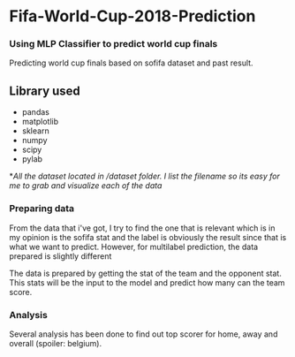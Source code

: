 # Fifa-World-Cup-2018-Prediction

### Using MLP Classifier to predict world cup finals

Predicting world cup finals based on sofifa dataset and past result.

## Library used ##

- pandas
- matplotlib
- sklearn
- numpy
- scipy
- pylab

**All the dataset located in /dataset folder. I list the filename so its easy for me to grab and visualize each of the data*

### Preparing data

From the data that i've got, I try to find the one that is relevant which is in my opinion is 
the sofifa stat and the label is obviously the result since that is what we want to predict. However, for multilabel prediction, the data prepared is slightly different

The data is prepared by getting the stat of the team and the opponent stat. This stats will be the input to the model and predict how many can the team score. 

### Analysis
Several analysis has been done to find out top scorer for home, away and overall (spoiler: belgium).